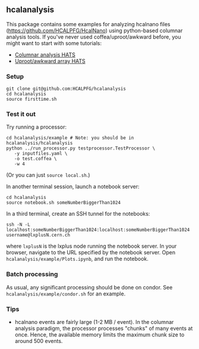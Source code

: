 ## hcalanalysis
This package contains some examples for analyzing hcalnano files (https://github.com/HCALPFG/HcalNano) using python-based columnar analysis tools. If you've never used coffea/uproot/awkward before, you might want to start with some tutorials:
   - [Columnar analysis HATS](https://indico.cern.ch/event/1042860/)
   - [Uproot/awkward array HATS](https://indico.cern.ch/event/1042866/)

### Setup
```
git clone git@github.com:HCALPFG/hcalanalysis
cd hcalanalysis
source firsttime.sh
```

### Test it out
Try running a processor:
```
cd hcalanalysis/example # Note: you should be in hcalanalysis/hcalanalysis
python ../run_processor.py testprocessor.TestProcessor \
   -y inputfiles.yaml \
   -o test.coffea \
   -w 4
```
(Or you can just `source local.sh`.)

In another terminal session, launch a notebook server:
```
cd hcalanalysis
source notebook.sh someNumberBiggerThan1024
```

In a third terminal, create an SSH tunnel for the notebooks:
```
ssh -N -L localhost:someNumberBiggerThan1024:localhost:someNumberBiggerThan1024 username@lxplusN.cern.ch
```
where `lxplusN` is the lxplus node running the notebook server. In your browser, navigate to the URL specified by the notebook server. Open `hcalanalysis/example/Plots.ipynb`, and run the notebook.

### Batch processing
As usual, any significant processing should be done on condor. See `hcalanalysis/example/condor.sh` for an example. 

### Tips
- hcalnano events are fairly large (1-2 MB / event). In the columnar analysis paradigm, the processor processes "chunks" of many events at once. Hence, the available memory limits the maximum chunk size to around 500 events.


